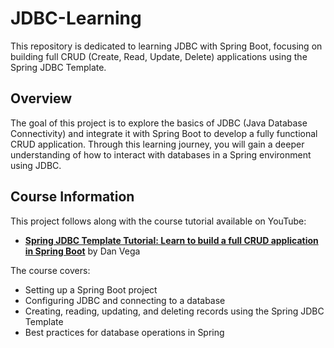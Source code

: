 # JDBC-Learning

This repository is dedicated to learning JDBC with Spring Boot, focusing on building full CRUD (Create, Read, Update, Delete) applications using the Spring JDBC Template.

## Overview

The goal of this project is to explore the basics of JDBC (Java Database Connectivity) and integrate it with Spring Boot to develop a fully functional CRUD application. Through this learning journey, you will gain a deeper understanding of how to interact with databases in a Spring environment using JDBC.

## Course Information

This project follows along with the course tutorial available on YouTube:
- **[Spring JDBC Template Tutorial: Learn to build a full CRUD application in Spring Boot](https://www.youtube.com/watch?v=0uLqdBpYAVA)** by Dan Vega

The course covers:
- Setting up a Spring Boot project
- Configuring JDBC and connecting to a database
- Creating, reading, updating, and deleting records using the Spring JDBC Template
- Best practices for database operations in Spring

